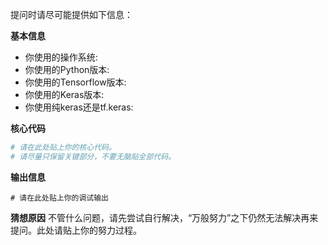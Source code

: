 提问时请尽可能提供如下信息：

**基本信息**
- 你使用的操作系统: 
- 你使用的Python版本: 
- 你使用的Tensorflow版本: 
- 你使用的Keras版本: 
- 你使用纯keras还是tf.keras: 

**核心代码**
```python
# 请在此处贴上你的核心代码。
# 请尽量只保留关键部分，不要无脑贴全部代码。
```

**输出信息**
```shell
# 请在此处贴上你的调试输出
```

**猜想原因**
不管什么问题，请先尝试自行解决，“万般努力”之下仍然无法解决再来提问。此处请贴上你的努力过程。


